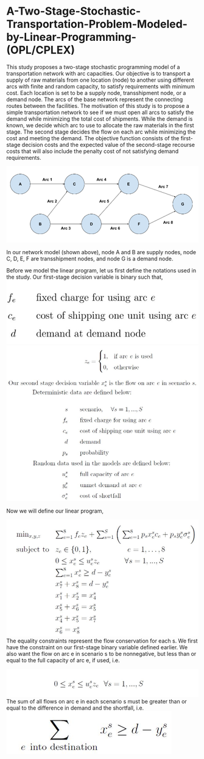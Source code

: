 # A-Two-Stage-Stochastic-Transportation-Problem-Modeled-by-Linear-Programming-(OPL/CPLEX)

This study proposes a two-stage stochastic programming model of a transportation network with arc capacities. Our objective is to transport a supply of raw materials from one location (node) to another using different arcs with finite and random capacity, to satisfy requirements with minimum cost. Each location is set to be a supply node, transshipment node, or a demand node. The arcs of the base network represent the connecting routes between the facilities. The motivation of this study is to propose a simple transportation network to see if we must open all arcs to satisfy the demand while minimizing the total cost of shipments. While the demand is known, we decide which arc to use to allocate the raw materials in the first stage. The second stage decides the flow on each arc while minimizing the cost and meeting the demand. The objective function consists of the first-stage decision costs and the expected value of the second-stage recourse costs that will also include the penalty cost of not satisfying demand requirements.

![The Transportation Network](model.png)

In our network model (shown above), node A and B are supply nodes, node C, D, E, F are transshipment nodes, and node G is a demand node. 

Before we model the linear program, let us first define the notations used in the study. Our first-stage decision variable is binary such that,
![The Transportation Network](deterministic.jpg)
![The Transportation Network](notations.JPG)

Now we will define our linear program,

![The Transportation Network](lp_formulation.JPG)
The equality constraints represent the flow conservation for each s. We first have the constraint on our first-stage binary variable defined earlier. We also want the flow on arc e in scenario s to be nonnegative, but less than or equal to the full capacity of arc e, if used, i.e.

![The Transportation Network](capacity.JPG)
The sum of all flows on arc e in each scenario s must be greater than or equal to the difference in demand and the shortfall, i.e.
![The Transportation Network](shortfall.JPG)
